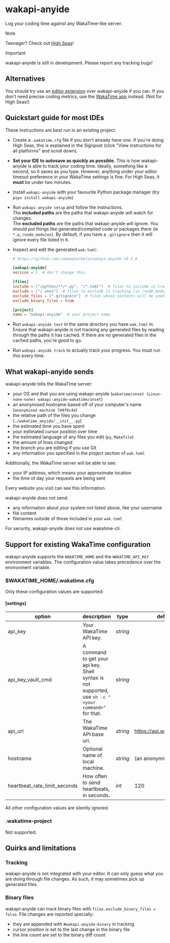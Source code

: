 # wakapi-anyide
Log your coding time against any WakaTime-like server.

> [!NOTE]
> Teenager? Check out [High Seas](https://highseas.hackclub.com/)!

> [!IMPORTANT]
> wakapi-anyide is still in development.
> Please report any tracking bugs!

## Alternatives

You should try use an [editor extension](https://wakatime.com/plugins) over wakapi-anyide if you can.
If you don't need precise coding metrics, use the [WakaTime app](https://wakatime.com/linux) instead. (Not for High Seas!)

## Quickstart guide for most IDEs
These instructions are best run in an existing project.

- Create a `.wakatime.cfg` file if you don't already have one.
  If you're doing High Seas, this is explained in the Signpost (click "View instructions for all platforms" and scroll down).

- **Set your IDE to autosave as quickly as possible.**
  This is how wakapi-anyide is able to track your coding time. Ideally, something like a second, so it saves as you type.
  However, anything under your editor timeout preference in your WakaTime settings is fine.
  For High Seas, it **must** be under two minutes.

- Install `wakapi-anyide` with your favourite Python package manager (try `pipx install wakapi-anyide`)

- Run `wakapi-anyide setup` and follow the instructions.  
  The **included paths** are the paths that wakapi-anyide will watch for changes.  
  The **excluded paths** are the paths that wakapi-anyide will ignore.
  You should put things like generated/compiled code or packages there (ie `*.o`, `/node_modules`).
  By default, if you have a `.gitignore` then it will ignore every file listed in it.

- Inspect and edit the generated `wak.toml`:
  ```toml
  # https://github.com/iamawatermelo/wakapi-anyide v0.5.0
  
  [wakapi-anyide]
  version = 1  # don't change this
  
  [files]
  include = ["/python/**/*.py", "/*.toml"]  # files to include in tracking (ie /src)
  exclude = ["/.venv"]  # files to exclude in tracking (ie /node_modules)
  exclude_files = [".gitignore"]  # files whose contents will be used to exclude other files from tracking
  exclude_binary_files = true
  
  [project]
  name = "wakapi-anyide"  # your project name
  ```

- Run `wakapi-anyide test` in the same directory you have `wak.toml` in.
  Ensure that wakapi-anyide is not tracking any generated files by reading through the paths it has cached.
  If there are no generated files in the cached paths, you're good to go.

- Run `wakapi-anyide track` to actually track your progress.
  You must run this every time.

## What wakapi-anyide sends

wakapi-anyide tells the WakaTime server:

- your OS and that you are using wakapi-anyide (`wakatime/unset (Linux-none-none) wakapi-anyide-wakatime/unset`)
- an anonymised hostname based off of your computer's name (`anonymised machine 749f8c4e`)
- the relative path of the files you change (`./wakatime_anyide/__init__.py`)
- the estimated time you have spent
- your estimated cursor position over time
- the estimated language of any files you edit (`py`, `Makefile`)
- the amount of lines changed
- the branch you are editing if you use Git
- any information you specified in the project section of `wak.toml`

Additionally, the WakaTime server will be able to see:

- your IP address, which means your approximate location
- the time of day your requests are being sent

Every website you visit can see this information.

wakapi-anyide does not send:

- any information about your system not listed above, like your username
- file content
- filenames outside of those included in your `wak.toml`

For security, wakapi-anyide does not use wakatime-cli.

## Support for existing WakaTime configuration

wakapi-anyide supports the `WAKATIME_HOME` and the `WAKATIME_API_KEY` environment variables.
The configuration value takes precedence over the environment variable.

### $WAKATIME_HOME/.wakatime.cfg

Only these configuration values are supported:

#### [settings]

| option                        | description                                                                                          | type     | default value                     |
| ----------------------------- | ---------------------------------------------------------------------------------------------------- | -------- | --------------------------------- |
| api_key                       | Your WakaTime API key.                                                                               | _string_ |                                   |
| api_key_vault_cmd             | A command to get your api key. Shell syntax is not supported, use `sh -c "<your command>"` for that. | _string_ |                                   |
| api_url                       | The WakaTime API base url.                                                                           | _string_ | <https://api.wakatime.com/api/v1> |
| hostname                      | Optional name of local machine.                                                                      | _string_ | (an anonymised hostname)          |
| heartbeat_rate_limit_seconds  | How often to send heartbeats, in seconds.                                                            | _int_    | 120                               |

All other configuration values are silently ignored.

### .wakatime-project

Not supported.

## Quirks and limitations

### Tracking

wakapi-anyide is not integrated with your editor. It can only guess what you are doing through file changes.
As such, it may sometimes pick up generated files.

### Binary files

wakapi-anyide can track binary files with `files.exclude_binary_files = false`.
File changes are reported specially:
- they are appended with `#wakapi-anyide-binary` in tracking
- cursor position is set to the last change in the binary file
- the line count are set to the binary diff count